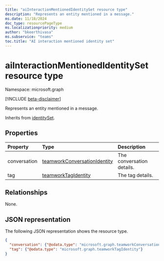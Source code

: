 ```yaml
---
title: "aiInteractionMentionedIdentitySet resource type"
description: "Represents an entity mentioned in a message."
ms.date: 11/18/2024
doc_type: resourcePageType
ms.localizationpriority: medium
author: "bkeerthivasa"
ms.subservice: "teams"
toc.title: "AI interaction mentioned identity set"
---
```


# aiInteractionMentionedIdentitySet resource type

Namespace: microsoft.graph

[!INCLUDE [beta-disclaimer](../../includes/beta-disclaimer.md)]

Represents an entity mentioned in a message.

Inherits from [identitySet](../resources/identityset.md).

## Properties

| Property   | Type | Description |
|:---------------|:--------|:----------|
| conversation | [teamworkConversationIdentity](../resources/teamworkconversationidentity.md) | The conversation details. |
| tag | [teamworkTagIdentity](../resources/teamworktagidentity.md) | The tag details. |

## Relationships

None.

## JSON representation

The following JSON representation shows the resource type.

<!--{
  "blockType": "resource",
  "optionalProperties": [],
  "baseType": "microsoft.graph.identitySet",
  "@odata.type": "microsoft.graph.aiInteractionMentionedIdentitySet"
}-->

```json
{
  "conversation": {"@odata.type": "microsoft.graph.teamworkConversationIdentity"},
  "tag": {"@odata.type": "microsoft.graph.teamworkTagIdentity"}
}
```
